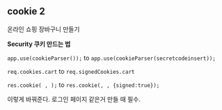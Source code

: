 ## cookie 2

온라인 쇼핑 장바구니 만들기  

**Security 쿠키 만드는 법**

`app.use(cookieParser());` to
`app.use(cookieParser(secretcodeinsert));`  

`req.cookies.cart` to `req.signedCookies.cart`  

`res.cookie( , );` to `res.cookie(, , {signed:true});`  

이렇게 바꿔준다. 로그인 페이지 같은거 만들 때 필수.  
